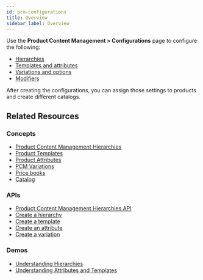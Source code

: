 ```yaml
---
id: pcm-configurations
title: Overview
sidebar_label: Overview
---
```


Use the **Product Content Management > Configurations** page to configure the following:

- [Hierarchies](hierarchy.md)
- [Templates and attributes](templates.md)
- [Variations and options](variations.md)
- [Modifiers](variations.md#adding-modifiers-to-options)

After creating the configurations, you can assign those settings to products and create different catalogs.

## Related Resources

### Concepts

- [Product Content Management Hierarchies](../../concepts/hierarchies.md)
- [Product Templates](../../concepts/products-pcm.md#product-templates)
- [Product Attributes](../../concepts/products-pcm.md#product-attributes)
- [PCM Variations](../../concepts/pcm-variations.md)
- [Price books](../../concepts/price-books.md)
- [Catalog](../../concepts/catalogs.md)

### APIs

- [Product Content Management Hierarchies API](../../api/pcm/hierarchies/index.md)
- [Create a hierarchy](../../api/pcm/hierarchies/create-a-hierarchy.md)
- [Create a template](../../api/pcm/products/templates/create-a-template.md)
- [Create an attribute](../../api/pcm/products/attributes/create-attribute.md)
- [Create a variation](../../api/pcm/products/variations/create-variation.md)

### Demos

- [Understanding Hierarchies](https://share.vidyard.com/watch/TN8pUPc6eyZQWHDaqZSRGn?)
- [Understanding Attributes and Templates](https://share.vidyard.com/watch/gGq3m4uK7wqKcjrbyos5My?)
